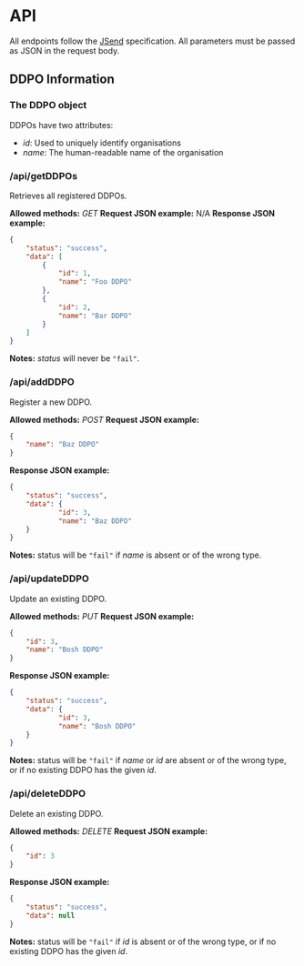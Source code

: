 # API

All endpoints follow the [JSend](https://github.com/omniti-labs/jsend) specification. All parameters must be passed
as JSON in the request body.

## DDPO Information

### The DDPO object
DDPOs have two attributes:
- *id*: Used to uniquely identify organisations
- *name*: The human-readable name of the organisation

### /api/getDDPOs
Retrieves all registered DDPOs.

**Allowed methods:** *GET*
**Request JSON example:** N/A
**Response JSON example:**
``` json
{
    "status": "success",
    "data": [
        {
            "id": 1,
            "name": "Foo DDPO"
        },
        {
            "id": 2,
            "name": "Bar DDPO"
        }  
    ]
}
```
**Notes:** *status* will never be `"fail"`.


### /api/addDDPO
Register a new DDPO.

**Allowed methods:** *POST*
**Request JSON example:**
``` json
{
    "name": "Baz DDPO"
}
```
**Response JSON example:**
``` json
{
    "status": "success",
    "data": {
            "id": 3,
            "name": "Baz DDPO"
    }
}
```
**Notes:** status will be `"fail"` if *name* is absent or of the wrong type.


### /api/updateDDPO
Update an existing DDPO.

**Allowed methods:** *PUT*
**Request JSON example:**
``` json
{   
    "id": 3,
    "name": "Bosh DDPO"
}
```
**Response JSON example:**
``` json
{
    "status": "success",
    "data": {
            "id": 3,
            "name": "Bosh DDPO"
    }
}
```
**Notes:** status will be `"fail"` if *name* or *id* are absent or of the wrong type,
or if no existing DDPO has the given *id*.


### /api/deleteDDPO
Delete an existing DDPO.

**Allowed methods:** *DELETE*
**Request JSON example:**
``` json
{   
    "id": 3
}
```
**Response JSON example:**
``` json
{
    "status": "success",
    "data": null
}
```
**Notes:** status will be `"fail"` if *id* is absent or of the wrong type,
or if no existing DDPO has the given *id*.
